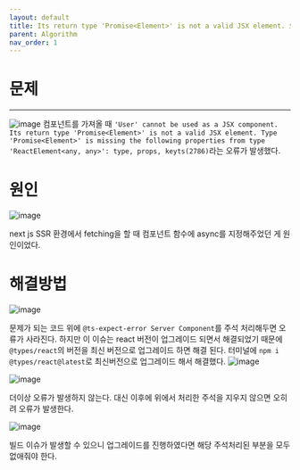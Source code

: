 ```yaml
---
layout: default
title: Its return type 'Promise<Element>' is not a valid JSX element. 오류 해결방법
parent: Algorithm
nav_order: 1
---
```



# 문제
---
![image](https://github.com/cjddn/cjddn.github.io/assets/137849066/3fbd1dbb-46df-4c1c-97d5-f7b7aa72c9fa)
컴포넌트를 가져올 때 `'User' cannot be used as a JSX component.
  Its return type 'Promise<Element>' is not a valid JSX element.
    Type 'Promise<Element>' is missing the following properties from type 'ReactElement<any, any>': type, props, keyts(2786)`라는 오류가 발생했다.

# 원인

![image](https://github.com/cjddn/cjddn.github.io/assets/137849066/bf80f70f-1191-4aed-a61a-34a2b421a5d4)

next js SSR 환경에서 fetching을 할 때 컴포넌트 함수에 async를 지정해주었던 게 원인이었다.
# 해결방법
![image](https://github.com/cjddn/cjddn.github.io/assets/137849066/a3f74c2d-93c1-4cff-a820-0cf483e25c10)


문제가 되는 코드 위에 `@ts-expect-error Server Component`를 주석 처리해두면 오류가 사라진다.
하지만 이 이슈는 react 버전이 업그레이드 되면서 해결되었기 때문에 `@types/react`의 버전을 최신 버전으로 업그레이드 하면 해결 된다.
터미널에 `npm i @types/react@latest`로 최신버전으로 업그레이드 해서 해결했다.
![image](https://github.com/cjddn/cjddn.github.io/assets/137849066/ef1d5727-b366-4a3d-b8cf-6c26b73b0eec)

![image](https://github.com/cjddn/cjddn.github.io/assets/137849066/479cc1c8-6c90-4340-a705-25f7e1ef7370)

더이상 오류가 발생하지 않는다. 대신 이후에 위에서 처리한 주석을 지우지 않으면 오히려 오류가 발생한다.

![image](https://github.com/cjddn/cjddn.github.io/assets/137849066/705def3f-b04b-4e30-be38-db075fd983ab)

빌드 이슈가 발생할 수 있으니 업그레이드를 진행하였다면 해당 주석처리된 부분을 모두 없애줘야 한다.